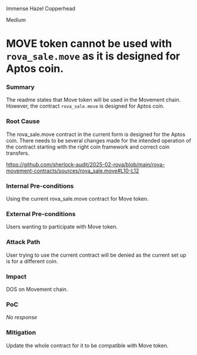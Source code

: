 Immense Hazel Copperhead

Medium

# MOVE token cannot be used with `rova_sale.move` as it is designed for Aptos coin.

### Summary

The readme states that Move token will be used in the Movement chain. However, the contract  `rova_sale.move` is designed for Aptos coin.

### Root Cause

The rova_sale.move contract in the current form is designed for the Aptos coin. There needs to be several changes made for the intended operation of the contract starting with the right coin framework and correct coin transfers. 

https://github.com/sherlock-audit/2025-02-rova/blob/main/rova-movement-contracts/sources/rova_sale.move#L10-L12

### Internal Pre-conditions

Using the current rova_sale.move contract for Move token.

### External Pre-conditions

Users wanting to participate with Move token.

### Attack Path

User trying to use the current contract will be denied as the current set up is for a different coin.

### Impact

DOS on Movement chain.

### PoC

_No response_

### Mitigation

Update the whole contract for it to be compatible with Move token.